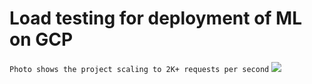 # Load testing for deployment of ML on GCP

```Photo shows the project scaling to 2K+ requests per second```
![](https://github.com/YisongZou/IDS721-Finalproject-Locust-load-test/blob/main/IMG_1076.PNG)
